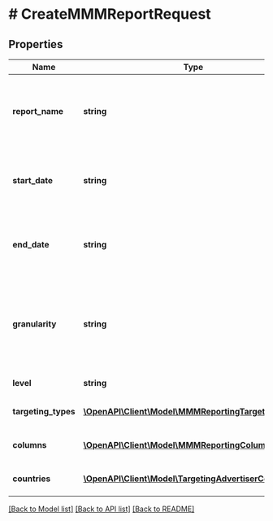 # # CreateMMMReportRequest

## Properties

Name | Type | Description | Notes
------------ | ------------- | ------------- | -------------
**report_name** | **string** | Name of the Marketing Mix Modeling (MMM) report |
**start_date** | **string** | Metric report start date (UTC). Format: YYYY-MM-DD |
**end_date** | **string** | Metric report end date (UTC). Format: YYYY-MM-DD |
**granularity** | **string** | DAY - metrics are broken down daily.&lt;br&gt; WEEK - metrics are broken down weekly. |
**level** | **string** | Level of the report |
**targeting_types** | [**\OpenAPI\Client\Model\MMMReportingTargetingType[]**](MMMReportingTargetingType.md) | List of targeting types |
**columns** | [**\OpenAPI\Client\Model\MMMReportingColumn[]**](MMMReportingColumn.md) | Metric and entity columns |
**countries** | [**\OpenAPI\Client\Model\TargetingAdvertiserCountry[]**](TargetingAdvertiserCountry.md) | A List of countries for filtering | [optional]

[[Back to Model list]](../../README.md#models) [[Back to API list]](../../README.md#endpoints) [[Back to README]](../../README.md)
